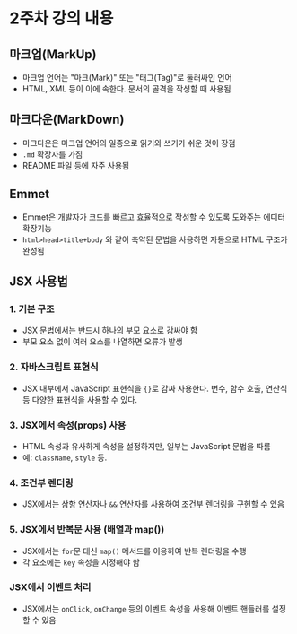 # 2주차 강의 내용


## 마크업(MarkUp)
- 마크업 언어는 "마크(Mark)" 또는 "태그(Tag)"로 둘러싸인 언어
- HTML, XML 등이 이에 속한다. 문서의 골격을 작성할 때 사용됨

## 마크다운(MarkDown)
- 마크다운은 마크업 언어의 일종으로 읽기와 쓰기가 쉬운 것이 장점
- `.md` 확장자를 가짐 
- README 파일 등에 자주 사용됨

## Emmet
- Emmet은 개발자가 코드를 빠르고 효율적으로 작성할 수 있도록 도와주는 에디터 확장기능 
- `html>head>title+body` 와 같이 축약된 문법을 사용하면 자동으로 HTML 구조가 완성됨


## JSX 사용법

### 1. 기본 구조
- JSX 문법에서는 반드시 하나의 부모 요소로 감싸야 함
- 부모 요소 없이 여러 요소를 나열하면 오류가 발생

### 2. 자바스크립트 표현식
- JSX 내부에서 JavaScript 표현식을 `{}`로 감싸 사용한다. 변수, 함수 호출, 연산식 등 다양한 표현식을 사용할 수 있다.

### 3. JSX에서 속성(props) 사용
- HTML 속성과 유사하게 속성을 설정하지만, 일부는 JavaScript 문법을 따름 
- 예: `className`, `style` 등.

### 4. 조건부 렌더링
- JSX에서는 삼항 연산자나 `&&` 연산자를 사용하여 조건부 렌더링을 구현할 수 있음

### 5. JSX에서 반복문 사용 (배열과 map())
- JSX에서는 `for`문 대신 `map()` 메서드를 이용하여 반복 렌더링을 수행
- 각 요소에는 `key` 속성을 지정해야 함

### JSX에서 이벤트 처리
- JSX에서는 `onClick`, `onChange` 등의 이벤트 속성을 사용해 이벤트 핸들러를 설정할 수 있음
